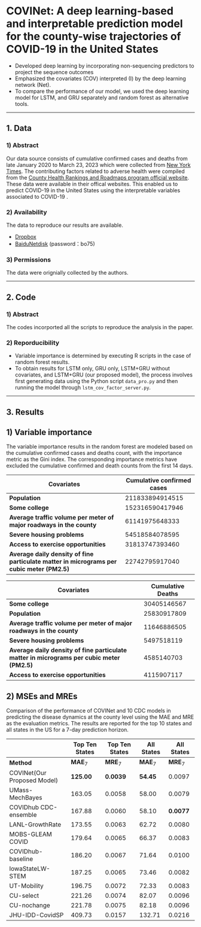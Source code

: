 # COVINet: A deep learning-based and interpretable prediction model for the county-wise trajectories of COVID-19 in the United States

- Developed deep learning by incorporating non-sequencing predictors to project the sequence outcomes
- Emphasized the covariates (COV) interpreted (I) by the deep learning network (Net). 
- To compare the performance of our model, we used the deep learning model for LSTM, and GRU separately and random forest as alternative tools.   

------
## 1. Data 
### 1) Abstract
Our data source consists of cumulative confirmed cases and deaths from late January 2020  to March 23, 2023 which were collected from [New York Times](https://github.com/nytimes/covid-19-data). The contributing factors related to adverse health were compiled from the [County Health Rankings and Roadmaps program official website](https://www.countyhealthrankings.org/). These data were available in their offical websites. This enabled us to predict COVID-19 in the United States using the interpretable variables associated to COVID-19 .

### 2) Availability
The data to reproduce our results are available. 
- [Dropbox](https://www.dropbox.com/scl/fo/e5161r096y0mi7pex5m5h/h?rlkey=3ponpcl52jkfiutij2dwj23ep&dl=0) 
- [BaiduNetdisk](https://pan.baidu.com/s/1gvXsjrOMEnDafBSwSK7K-w?pwd=bo75) (password：bo75)

### 3) Permissions
The data were orignially collected by the authors.

----
## 2. Code
### 1)  Abstract
The codes incorported all the scripts to reproduce the analysis in the paper. 

### 2) Reporducibility
- Variable importance is determined by executing R scripts in the case of random forest results.
- To obtain results for LSTM only, GRU only, LSTM+GRU without covariates, and LSTM+GRU (our proposed model), the process involves first generating data using the Python script `data_pro.py` and then running the model through `lstm_cov_factor_server.py`.

----

## 3. Results

## 1) Variable importance

The variable importance results in the random forest are modeled based on the cumulative confirmed cases and deaths count, with the importance metric as the Gini index. The corresponding importance metrics have excluded the cumulative confirmed and death counts from the first 14 days.

|       Covariates                               | Cumulative confirmed cases |
|------------------------------------------------------|------------------|
| **Population**                                         | 211833894914515  |
| **Some college**                                    | 152316590417946  |
| **Average traffic volume per meter of major roadways in the county** | 61141975648333 |
| **Severe housing problems**                          | 54518584078595   |
| **Access to exercise opportunities**           | 31813747393460 |
| **Average daily density of fine particulate matter in micrograms per cubic meter (PM2.5)**                                | 22742795917040   |

|        Covariates                          | Cumulative Deaths   |
|------------------------------------------------------|------------------|
| **Some college**                                    | 30405146567 |
| **Population**                                         | 25830917809 |
| **Average traffic volume per meter of major roadways in the county** | 11646886505 |
| **Severe housing problems**                         | 5497518119 |
| **Average daily density of fine particulate matter in micrograms per cubic meter (PM2.5)**                                | 4585140703 |
| **Access to exercise opportunities**                 | 4115907117 |



## 2) MSEs and MREs

Comparison of the performance of COVINet and 10 CDC models in predicting the disease dynamics at the county level using the MAE and MRE as the evaluation metrics. The results are reported for the top 10 states and all states in the US for a 7-day prediction horizon.

| |Top Ten States | Top Ten States| All States|All States |
|--------------------|----------------------------|---------------------------------------------|--------------------|---------------------|
| **Method**                  | **MAE**$_7$      | **MRE**${}_7$    | **MAE**${}_7$ | **MRE**${}_7$ |
| COVINet(Our Proposed Model)                    | **125.00**                            | **0.0039**                         | **54.45**   | 0.0097             |
| UMass-MechBayes           | 163.05                                      | 0.0058                                  | 58.00              | 0.0079             |
| COVIDhub CDC-ensemble   | 167.88                                      | 0.0060                                  | 58.10              | **0.0077**    |
| LANL-GrowthRate          | 173.55                                      | 0.0063                                  | 62.72              | 0.0080             |
| MOBS-GLEAM COVID      | 179.64                                      | 0.0065                                  | 66.37              | 0.0083             |
| COVIDhub-baseline  | 186.20                                      | 0.0067                                  | 71.64              | 0.0100             |
| IowaStateLW-STEM | 187.25                                      | 0.0065                                  | 73.46              | 0.0082             |
| UT-Mobility        | 196.75                                      | 0.0072                                  | 72.33              | 0.0083             |
| CU-select         | 221.26                                      | 0.0074                                  | 82.07              | 0.0096             |
| CU-nochange            | 221.78                                      | 0.0075                                  | 82.18              | 0.0096             |
| JHU-IDD-CovidSP    | 409.73                                      | 0.0157                                  | 132.71             | 0.0216             |
